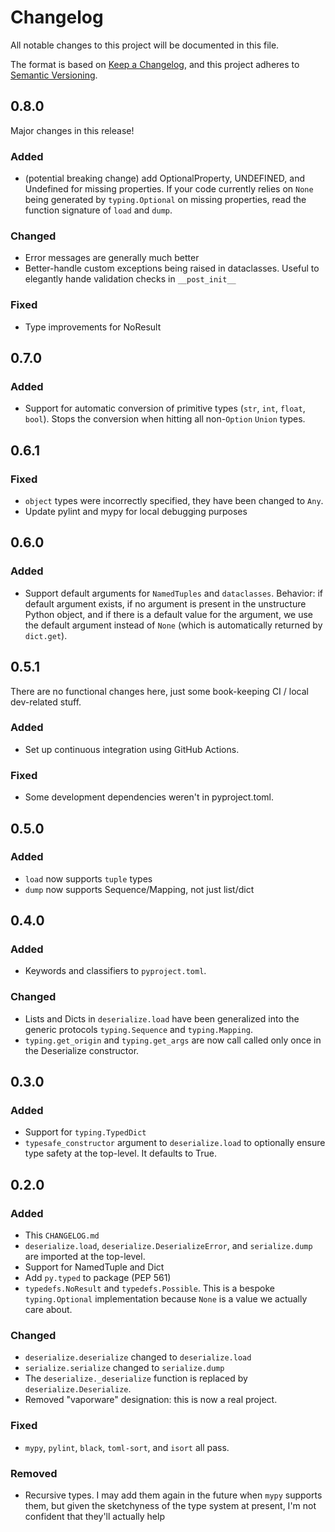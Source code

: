 # Changelog

All notable changes to this project will be documented in this file.

The format is based on [Keep a Changelog](https://keepachangelog.com/en/1.0.0/), and this project adheres to [Semantic Versioning](https://semver.org/spec/v2.0.0.html).

## 0.8.0

Major changes in this release!

### Added

- (potential breaking change) add OptionalProperty, UNDEFINED, and Undefined for missing properties. If your code currently relies on `None` being generated by `typing.Optional` on missing properties, read the function signature of `load` and `dump`.

### Changed

- Error messages are generally much better
- Better-handle custom exceptions being raised in dataclasses. Useful to elegantly hande validation checks in `__post_init__`

### Fixed

- Type improvements for NoResult

## 0.7.0

### Added

- Support for automatic conversion of primitive types (`str`, `int`, `float`, `bool`). Stops the conversion when hitting all non-`Option` `Union` types.

## 0.6.1

### Fixed

- `object` types were incorrectly specified, they have been changed to `Any`.
- Update pylint and mypy for local debugging purposes

## 0.6.0

### Added

- Support default arguments for `NamedTuples` and `dataclasses`. Behavior: if default argument exists, if no argument is present in the unstructure Python object, and if there is a default value for the argument, we use the default argument instead of `None` (which is automatically returned by `dict.get`).

## 0.5.1

There are no functional changes here, just some book-keeping CI / local dev-related stuff.

### Added

- Set up continuous integration using GitHub Actions.

### Fixed

- Some development dependencies weren't in pyproject.toml.

## 0.5.0

### Added

- `load` now supports `tuple` types
- `dump` now supports Sequence/Mapping, not just list/dict

## 0.4.0

### Added

- Keywords and classifiers to `pyproject.toml`.

### Changed

- Lists and Dicts in `deserialize.load` have been generalized into the generic protocols `typing.Sequence` and `typing.Mapping`.
- `typing.get_origin` and `typing.get_args` are now call called only once in the Deserialize constructor.

## 0.3.0

### Added

- Support for `typing.TypedDict`
- `typesafe_constructor` argument to `deserialize.load` to optionally ensure type safety at the top-level. It defaults to True.

## 0.2.0

### Added

- This `CHANGELOG.md`
- `deserialize.load`, `deserialize.DeserializeError`, and `serialize.dump` are imported at the top-level.
- Support for NamedTuple and Dict
- Add `py.typed` to package (PEP 561)
- `typedefs.NoResult` and `typedefs.Possible`. This is a bespoke `typing.Optional` implementation because `None` is a value we actually care about.

### Changed

- `deserialize.deserialize` changed to `deserialize.load`
- `serialize.serialize` changed to `serialize.dump`
- The `deserialize._deserialize` function is replaced by `deserialize.Deserialize`.
- Removed "vaporware" designation: this is now a real project.

### Fixed

- `mypy`, `pylint`, `black`, `toml-sort`, and `isort` all pass.

### Removed

- Recursive types. I may add them again in the future when `mypy` supports them, but given the sketchyness of the type system at present, I'm not confident that they'll actually help
